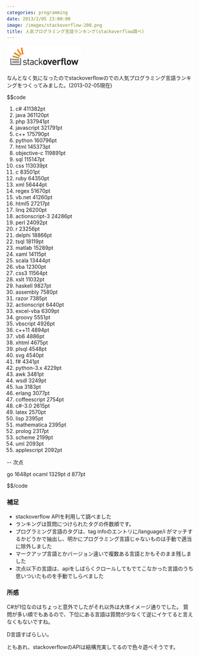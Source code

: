 ```yaml
---
categories: programming
date: 2013/2/05 23:00:00
image: /images/stackoverflow-200.png
title: 人気プログラミング言語ランキング(stackoverflow調べ)
---
```


![stack](/images/stackoverflow-200.png)

なんとなく気になったのでstackoverflowのでの人気プログラミング言語ランキングをつくってみました。(2013-02-05現在)

$$code
1.   c#              411382pt
2.   java            361120pt
3.   php             337941pt
4.   javascript      321791pt
5.   c++             175790pt
6.   python          160796pt
7.   html            145373pt
8.   objective-c     119891pt
9.   sql             115147pt
10.  css             113039pt
11.  c               83501pt
12.  ruby            64350pt
13.  xml             56444pt
14.  regex           51670pt
15.  vb.net          41260pt
16.  html5           27217pt
17.  linq            26200pt
18.  actionscript-3  24286pt
19.  perl            24092pt
20.  r               23256pt
21.  delphi          18866pt
22.  tsql            18119pt
23.  matlab          15289pt
24.  xaml            14115pt
25.  scala           13444pt
26.  vba             12300pt
27.  css3            11564pt
28.  xslt            11032pt
29.  haskell         9827pt
30.  assembly        7580pt
31.  razor           7385pt
32.  actionscript    6440pt
33.  excel-vba       6309pt
34.  groovy          5551pt
35.  vbscript        4926pt
36.  c++11           4894pt
37.  vb6             4886pt
38.  xhtml           4675pt
39.  plsql           4548pt
40.  svg             4540pt
41.  f#              4341pt
42.  python-3.x      4229pt
43.  awk             3481pt
44.  wsdl            3249pt
45.  lua             3183pt
46.  erlang          3077pt
47.  coffeescript    2754pt
48.  c#-3.0          2615pt
49.  latex           2570pt
50.  lisp            2395pt
51.  mathematica     2395pt
52.  prolog          2317pt
53.  scheme          2199pt
54.  uml             2093pt
55.  applescript     2092pt

-- 次点

go         1648pt
ocaml      1329pt
d          877pt

$$/code


### 補足

* stackoverflow APIを利用して調べました
* ランキングは質問につけられたタグの件数順です。
* プログラミング言語のタグは、tag infoのエントリに/language/i がマッチするかどうかで抽出し、明かにプログラミング言語じゃないものは手動で適当に除外しました
* マークアップ言語とかバージョン違いで複数ある言語とかもそのまま残しました
* 次点以下の言語は、apiをしばらくクロールしてもでてこなかった言語のうち思いついたものを手動でしらべました


### 所感

C#が1位なのはちょっと意外でしたがそれ以外は大体イメージ通りでした。
質問が多い順でもあるので、下位にある言語は質問が少なくて逆にイケてると言えなくもないですね。

D言語すばらしい。

ともあれ、stackoverflowのAPIは結構充実してるので色々遊べそうです。
